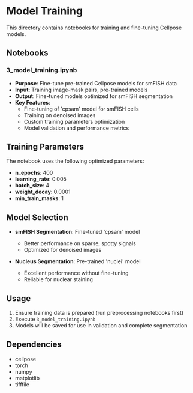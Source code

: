 # Model Training

This directory contains notebooks for training and fine-tuning Cellpose models.

## Notebooks

### 3_model_training.ipynb
- **Purpose**: Fine-tune pre-trained Cellpose models for smFISH data
- **Input**: Training image-mask pairs, pre-trained models
- **Output**: Fine-tuned models optimized for smFISH segmentation
- **Key Features**:
  - Fine-tuning of 'cpsam' model for smFISH cells
  - Training on denoised images
  - Custom training parameters optimization
  - Model validation and performance metrics

## Training Parameters

The notebook uses the following optimized parameters:
- **n_epochs**: 400
- **learning_rate**: 0.005
- **batch_size**: 4
- **weight_decay**: 0.0001
- **min_train_masks**: 1

## Model Selection

- **smFISH Segmentation**: Fine-tuned 'cpsam' model
  - Better performance on sparse, spotty signals
  - Optimized for denoised images
  
- **Nucleus Segmentation**: Pre-trained 'nuclei' model
  - Excellent performance without fine-tuning
  - Reliable for nuclear staining

## Usage

1. Ensure training data is prepared (run preprocessing notebooks first)
2. Execute `3_model_training.ipynb`
3. Models will be saved for use in validation and complete segmentation

## Dependencies

- cellpose
- torch
- numpy
- matplotlib
- tifffile
